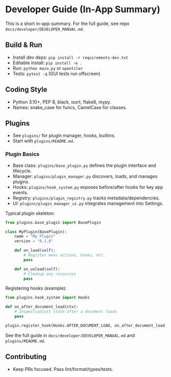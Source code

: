 # Developer Guide (In-App Summary)

This is a short in-app summary. For the full guide, see repo `docs/developer/DEVELOPER_MANUAL.md`.

## Build & Run
- Install dev deps: `pip install -r requirements-dev.txt`
- Editable install: `pip install -e .`
- Run: `python main.py` or `opentiler`
- Tests: `pytest -q` (GUI tests run offscreen)

## Coding Style
- Python 3.10+, PEP 8, black, isort, flake8, mypy.
- Names: snake_case for funcs, CamelCase for classes.

## Plugins
- See `plugins/` for plugin manager, hooks, builtins.
- Start with `plugins/README.md`.

### Plugin Basics
- Base class: `plugins/base_plugin.py` defines the plugin interface and lifecycle.
- Manager: `plugins/plugin_manager.py` discovers, loads, and manages plugins.
- Hooks: `plugins/hook_system.py` exposes before/after hooks for key app events.
- Registry: `plugins/plugin_registry.py` tracks metadata/dependencies.
- UI: `plugins/plugin_manager_ui.py` integrates management into Settings.

Typical plugin skeleton:
```python
from plugins.base_plugin import BasePlugin

class MyPlugin(BasePlugin):
    name = "My Plugin"
    version = "0.1.0"

    def on_load(self):
        # Register menu actions, hooks, etc.
        pass

    def on_unload(self):
        # Cleanup any resources
        pass
```

Registering hooks (example):
```python
from plugins.hook_system import Hooks

def on_after_document_load(ctx):
    # Inspect/adjust state after a document loads
    pass

plugin.register_hook(Hooks.AFTER_DOCUMENT_LOAD, on_after_document_load, priority=50)
```

See the full guide in `docs/developer/DEVELOPER_MANUAL.md` and `plugins/README.md`.

## Contributing
- Keep PRs focused. Pass lint/format/types/tests.
